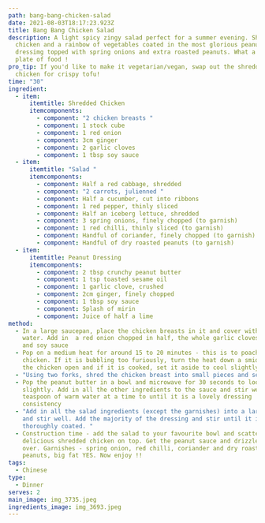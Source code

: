 ```yaml
---
path: bang-bang-chicken-salad
date: 2021-08-03T18:17:23.923Z
title: Bang Bang Chicken Salad
description: A light spicy zingy salad perfect for a summer evening. Shredded
  chicken and a rainbow of vegetables coated in the most glorious peanut
  dressimg topped with spring onions and extra roasted peanuts. What a pretty
  plate of food !
pro_tip: If you'd like to make it vegetarian/vegan, swap out the shredded
  chicken for crispy tofu!
time: "30"
ingredient:
  - item:
      itemtitle: Shredded Chicken
      itemcomponents:
        - component: "2 chicken breasts "
        - component: 1 stock cube
        - component: 1 red onion
        - component: 3cm ginger
        - component: 2 garlic cloves
        - component: 1 tbsp soy sauce
  - item:
      itemtitle: "Salad "
      itemcomponents:
        - component: Half a red cabbage, shredded
        - component: "2 carrots, julienned "
        - component: Half a cucumber, cut into ribbons
        - component: 1 red pepper, thinly sliced
        - component: Half an iceberg lettuce, shredded
        - component: 3 spring onions, finely chopped (to garnish)
        - component: 1 red chilli, thinly sliced (to garnish)
        - component: Handful of coriander, finely chopped (to garnish)
        - component: Handful of dry roasted peanuts (to garnish)
  - item:
      itemtitle: Peanut Dressing
      itemcomponents:
        - component: 2 tbsp crunchy peanut butter
        - component: 1 tsp toasted sesame oil
        - component: 1 garlic clove, crushed
        - component: 2cm ginger, finely chopped
        - component: 1 tbsp soy sauce
        - component: Splash of mirin
        - component: Juice of half a lime
method:
  - In a large saucepan, place the chicken breasts in it and cover with cold
    water. Add in  a red onion chopped in half, the whole garlic cloves, ginger
    and soy sauce
  - Pop on a medium heat for around 15 to 20 minutes - this is to poach the
    chicken. If it is bubbling too furiously, turn the heat down a smidge. Cut
    the chicken open and if it is cooked, set it aside to cool slightly
  - "Using two forks, shred the chicken breast into small pieces and set aside. "
  - Pop the peanut butter in a bowl and microwave for 30 seconds to loosen
    slightly. Add in all the other ingredients to the sauce and stir well. Add a
    teaspoon of warm water at a time to until it is a lovely dressing
    consistency
  - "Add in all the salad ingredients (except the garnishes) into a large bowl
    and stir well. Add the majority of the dressing and stir until it is
    thoroughly coated. "
  - Construction time - add the salad to your favourite bowl and scatter your
    delicious shredded chicken on top. Get the peanut sauce and drizzle it all
    over. Garnishes - spring onion, red chilli, coriander and dry roasted
    peanuts, big fat YES. Now enjoy !!
tags:
  - Chinese
type:
  - Dinner
serves: 2
main_image: img_3735.jpeg
ingredients_image: img_3693.jpeg
---
```

